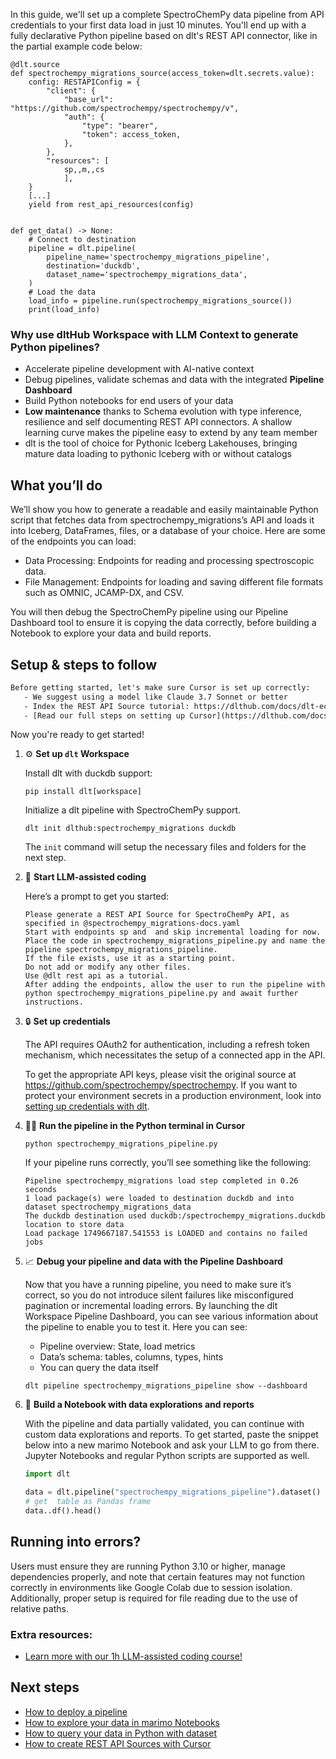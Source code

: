 In this guide, we'll set up a complete SpectroChemPy data pipeline from API credentials to your first data load in just 10 minutes. You'll end up with a fully declarative Python pipeline based on dlt's REST API connector, like in the partial example code below:

```python-outcome
@dlt.source
def spectrochempy_migrations_source(access_token=dlt.secrets.value):
    config: RESTAPIConfig = {
        "client": {
            "base_url": "https://github.com/spectrochempy/spectrochempy/v",
            "auth": {
                "type": "bearer",
                "token": access_token,
            },
        },
        "resources": [
            sp,,m,,cs
            ],
    }
    [...]
    yield from rest_api_resources(config)


def get_data() -> None:
    # Connect to destination
    pipeline = dlt.pipeline(
        pipeline_name='spectrochempy_migrations_pipeline',
        destination='duckdb',
        dataset_name='spectrochempy_migrations_data', 
    )
    # Load the data
    load_info = pipeline.run(spectrochempy_migrations_source())
    print(load_info) 
```

### Why use dltHub Workspace with LLM Context to generate Python pipelines?

- Accelerate pipeline development with AI-native context
- Debug pipelines, validate schemas and data with the integrated **Pipeline Dashboard**
- Build Python notebooks for end users of your data
- **Low maintenance** thanks to Schema evolution with type inference, resilience and self documenting REST API connectors. A shallow learning curve makes the pipeline easy to extend by any team member
- dlt is the tool of choice for Pythonic Iceberg Lakehouses, bringing mature data loading to pythonic Iceberg with or without catalogs

## What you’ll do

We’ll show you how to generate a readable and easily maintainable Python script that fetches data from spectrochempy_migrations’s API and loads it into Iceberg, DataFrames, files, or a database of your choice. Here are some of the endpoints you can load:

- Data Processing: Endpoints for reading and processing spectroscopic data.
- File Management: Endpoints for loading and saving different file formats such as OMNIC, JCAMP-DX, and CSV.

You will then debug the SpectroChemPy pipeline using our Pipeline Dashboard tool to ensure it is copying the data correctly, before building a Notebook to explore your data and build reports.

## Setup & steps to follow

```default
Before getting started, let's make sure Cursor is set up correctly:
   - We suggest using a model like Claude 3.7 Sonnet or better
   - Index the REST API Source tutorial: https://dlthub.com/docs/dlt-ecosystem/verified-sources/rest_api/ and add it to context as **@dlt rest api**
   - [Read our full steps on setting up Cursor](https://dlthub.com/docs/dlt-ecosystem/llm-tooling/cursor-restapi#23-configuring-cursor-with-documentation)
```

Now you're ready to get started!

1. ⚙️ **Set up `dlt` Workspace**
    
    Install dlt with duckdb support:
    ```shell
    pip install dlt[workspace]
    ```

    Initialize a dlt pipeline with SpectroChemPy support.
    ```shell
    dlt init dlthub:spectrochempy_migrations duckdb
    ```

    The `init` command will setup the necessary files and folders for the next step.
    
2. 🤠 **Start LLM-assisted coding**
    
    Here’s a prompt to get you started:
    
    ```prompt
    Please generate a REST API Source for SpectroChemPy API, as specified in @spectrochempy_migrations-docs.yaml 
    Start with endpoints sp and  and skip incremental loading for now. 
    Place the code in spectrochempy_migrations_pipeline.py and name the pipeline spectrochempy_migrations_pipeline. 
    If the file exists, use it as a starting point. 
    Do not add or modify any other files. 
    Use @dlt rest api as a tutorial. 
    After adding the endpoints, allow the user to run the pipeline with python spectrochempy_migrations_pipeline.py and await further instructions.
    ```

    
3. 🔒 **Set up credentials** 
    
    The API requires OAuth2 for authentication, including a refresh token mechanism, which necessitates the setup of a connected app in the API.
    
    To get the appropriate API keys, please visit the original source at https://github.com/spectrochempy/spectrochempy.
    If you want to protect your environment secrets in a production environment, look into [setting up credentials with dlt](https://dlthub.com/docs/walkthroughs/add_credentials).
    
4. 🏃‍♀️ **Run the pipeline in the Python terminal in Cursor**
    
    ```shell
    python spectrochempy_migrations_pipeline.py
    ```
    
    If your pipeline runs correctly, you’ll see something like the following:
    
    ```shell
    Pipeline spectrochempy_migrations load step completed in 0.26 seconds
    1 load package(s) were loaded to destination duckdb and into dataset spectrochempy_migrations_data
    The duckdb destination used duckdb:/spectrochempy_migrations.duckdb location to store data
    Load package 1749667187.541553 is LOADED and contains no failed jobs
    ```
    
5. 📈 **Debug your pipeline and data with the Pipeline Dashboard**

    Now that you have a running pipeline, you need to make sure it’s correct, so you do not introduce silent failures like misconfigured pagination or incremental loading errors. By launching the dlt Workspace Pipeline Dashboard, you can see various information about the pipeline to enable you to test it. Here you can see:
    - Pipeline overview: State, load metrics
    - Data’s schema: tables, columns, types, hints
    - You can query the data itself
    
    ```shell
    dlt pipeline spectrochempy_migrations_pipeline show --dashboard
    ```
    
6. 🐍 **Build a Notebook with data explorations and reports**

    With the pipeline and data partially validated, you can continue with custom data explorations and reports. To get started, paste the snippet below into a new marimo Notebook and ask your LLM to go from there. Jupyter Notebooks and regular Python scripts are supported as well.

    
    ```python
    import dlt

   data = dlt.pipeline("spectrochempy_migrations_pipeline").dataset()
   # get  table as Pandas frame
   data..df().head()
    ```

## Running into errors?

Users must ensure they are running Python 3.10 or higher, manage dependencies properly, and note that certain features may not function correctly in environments like Google Colab due to session isolation. Additionally, proper setup is required for file reading due to the use of relative paths.

### Extra resources:

- [Learn more with our 1h LLM-assisted coding course!](https://www.youtube.com/watch?v=GGid70rnJuM)

## Next steps

- [How to deploy a pipeline](https://dlthub.com/docs/walkthroughs/deploy-a-pipeline)
- [How to explore your data in marimo Notebooks](https://dlthub.com/docs/general-usage/dataset-access/marimo)
- [How to query your data in Python with dataset](https://dlthub.com/docs/general-usage/dataset-access/dataset)
- [How to create REST API Sources with Cursor](https://dlthub.com/docs/dlt-ecosystem/llm-tooling/cursor-restapi)